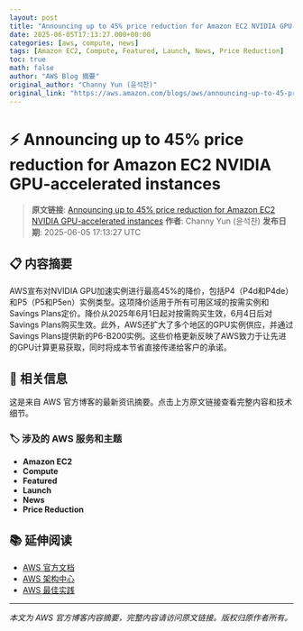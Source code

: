```yaml
---
layout: post
title: "Announcing up to 45% price reduction for Amazon EC2 NVIDIA GPU-accelerated instances"
date: 2025-06-05T17:13:27.000+00:00
categories: [aws, compute, news]
tags: [Amazon EC2, Compute, Featured, Launch, News, Price Reduction]
toc: true
math: false
author: "AWS Blog 摘要"
original_author: "Channy Yun (윤석찬)"
original_link: "https://aws.amazon.com/blogs/aws/announcing-up-to-45-price-reduction-for-amazon-ec2-nvidia-gpu-accelerated-instances/"
---
```


# ⚡ Announcing up to 45% price reduction for Amazon EC2 NVIDIA GPU-accelerated instances

> **原文链接**: [Announcing up to 45% price reduction for Amazon EC2 NVIDIA GPU-accelerated instances](https://aws.amazon.com/blogs/aws/announcing-up-to-45-price-reduction-for-amazon-ec2-nvidia-gpu-accelerated-instances/)
> **作者**: Channy Yun (윤석찬)
> **发布日期**: 2025-06-05 17:13:27 UTC

## 📋 内容摘要

AWS宣布对NVIDIA GPU加速实例进行最高45%的降价，包括P4（P4d和P4de）和P5（P5和P5en）实例类型。这项降价适用于所有可用区域的按需实例和Savings Plans定价。降价从2025年6月1日起对按需购买生效，6月4日后对Savings Plans购买生效。此外，AWS还扩大了多个地区的GPU实例供应，并通过Savings Plans提供新的P6-B200实例。这些价格更新反映了AWS致力于让先进的GPU计算更易获取，同时将成本节省直接传递给客户的承诺。

## 🔗 相关信息

这是来自 AWS 官方博客的最新资讯摘要。点击上方原文链接查看完整内容和技术细节。

### 🏷️ 涉及的 AWS 服务和主题

- **Amazon EC2**
- **Compute**
- **Featured**
- **Launch**
- **News**
- **Price Reduction**

## 📚 延伸阅读

- [AWS 官方文档](https://docs.aws.amazon.com/)
- [AWS 架构中心](https://aws.amazon.com/architecture/)
- [AWS 最佳实践](https://aws.amazon.com/architecture/well-architected/)

---

*本文为 AWS 官方博客内容摘要，完整内容请访问原文链接。版权归原作者所有。*